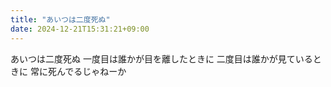 ```yaml
---
title: "あいつは二度死ぬ"
date: 2024-12-21T15:31:21+09:00
---
```

あいつは二度死ぬ
一度目は誰かが目を離したときに
二度目は誰かが見ているときに
常に死んでるじゃねーか
